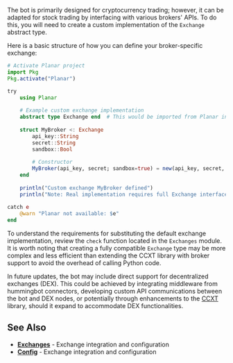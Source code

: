 <!--
category: "exchanges"
difficulty: "advanced"
topics: [exchanges]
last_updated: "2025-10-04"
-->

The bot is primarily designed for cryptocurrency trading; however, it can be adapted for stock trading by interfacing with various brokers' APIs. To do this, you will need to create a custom implementation of the `Exchange` abstract type.

Here is a basic structure of how you can define your broker-specific exchange:

```julia
# Activate Planar project
import Pkg
Pkg.activate("Planar")

try
    using Planar
    
    # Example custom exchange implementation
    abstract type Exchange end  # This would be imported from Planar in real usage
    
    struct MyBroker <: Exchange
        api_key::String
        secret::String
        sandbox::Bool
        
        # Constructor
        MyBroker(api_key, secret; sandbox=true) = new(api_key, secret, sandbox)
    end
    
    println("Custom exchange MyBroker defined")
    println("Note: Real implementation requires full Exchange interface")
    
catch e
    @warn "Planar not available: $e"
end
```

To understand the requirements for substituting the default exchange implementation, review the `check` function located in the `Exchanges` module. It is worth noting that creating a fully compatible `Exchange` type may be more complex and less efficient than extending the CCXT library with broker support to avoid the overhead of calling Python code.

In future updates, the bot may include direct support for decentralized exchanges (DEX). This could be achieved by integrating middleware from hummingbot connectors, developing custom API communications between the bot and DEX nodes, or potentially through enhancements to the [CCXT](../exchanges.md#ccxt-integration) library, should it expand to accommodate DEX functionalities.

## See Also

- **[Exchanges](../exchanges.md)** - Exchange integration and configuration
- **[Config](../config.md)** - Exchange integration and configuration
